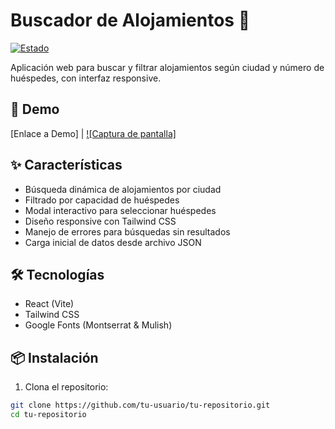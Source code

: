 # Buscador de Alojamientos 🏡

[![Estado](https://img.shields.io/badge/estado-%F0%9F%94%A5__activo-green.svg)](https://github.com/tu-usuario/tu-repositorio)

Aplicación web para buscar y filtrar alojamientos según ciudad y número de huéspedes, con interfaz responsive.

## 🚀 Demo
[Enlace a Demo] | [![Captura de pantalla]](ruta-imagen.jpg) <!-- Agrega tu media aquí -->

## ✨ Características
- Búsqueda dinámica de alojamientos por ciudad
- Filtrado por capacidad de huéspedes
- Modal interactivo para seleccionar huéspedes
- Diseño responsive con Tailwind CSS
- Manejo de errores para búsquedas sin resultados
- Carga inicial de datos desde archivo JSON

## 🛠️ Tecnologías
- React (Vite)
- Tailwind CSS
- Google Fonts (Montserrat & Mulish)

## 📦 Instalación

1. Clona el repositorio:
```bash
git clone https://github.com/tu-usuario/tu-repositorio.git
cd tu-repositorio
